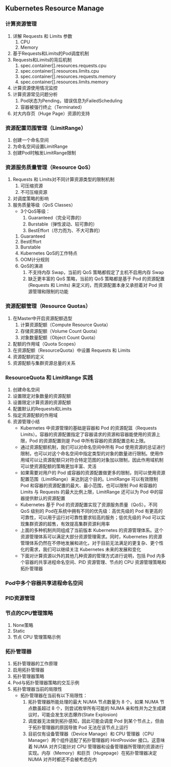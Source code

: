 ## Kubernetes Resource Manage



### 计算资源管理
1. 详解 Requests 和 Limits 参数
    1. CPU
    1. Memory
1. 基于Requests和Limits的Pod调度机制
1. Requests和Limits的背后机制
    1. spec.container[].resources.requests.cpu
    1. spec.container[].resources.limits.cpu
    1. spec.container[].resources.requests.memory
    1. spec.container[].resources.limits.memory
1. 计算资源使用情况监控
1. 计算资源常见问题分析
    1. Pod状态为Pending，错误信息为FailedScheduling
    1. 容器被强行终止（Terminated）
1. 对大内存页（Huge Page）资源的支持



### 资源配置范围管理（LimitRange）
1. 创建一个命名空间
1. 为命名空间设置LimitRange
1. 创建Pod时触发LimitRange限制


### 资源服务质量管理（Resource QoS）
1. Requests 和 Limits对不同计算资源类型的限制机制
    1. 可压缩资源
    1. 不可压缩资源
1. 对调度策略的影响
1. 服务质量等级（QoS Classes）
    - 3个QoS等级：  
        1. Guaranteed（完全可靠的）
        1. Burstable（弹性波动、较可靠的）
        1. BestEffort（尽力而为、不大可靠的）
    1. Guaranteed
    1. BestEffort
    1. Burstable   
    1. Kubernetes QoS的工作特点
    1. OOM计分规则
    1. QoS的演进
        1. 不支持内存 Swap，当前的 QoS 策略都假定了主机不启用内存 Swap
        1. 缺乏更丰富的 QoS 策略，当前的 QoS 策略都是基于 Pod 的资源配置 (Requests 和 Limits) 来定义的，而资源配置本身又承担着对 Pod 资源管理和限制的功能

### 资源配额管理（Resource Quotas）
1. 在Master中开启资源配额选型
    1. 计算资源配额（Compute Resource Quota）
    1. 存储资源配额（Volume Count Quota）
    1. 对象数量配额（Object Count Quota）
1. 配额的作用域（Quota Scopes）
1. 在资源配额（ResourceQuota）中设置 Requests 和 Limits
1. 资源配额的定义
1. 资源配额与集群资源总量的关系



### ResourceQuota 和 LimitRange 实践
1. 创建命名空间
1. 设置限定对象数量的资源配额
1. 设置限定计算资源的资源配额
1. 配置默认的Requests和Limits
1. 指定资源配额的作用域
1. 资源管理小结
    - Kubernetes 中资源管理的基础是容器和 Pod 的资源配篮（Requests Limits）。容器的资源配置指定了容器请求的资源和容器能使用的资源上限，Pod 的资源配置则是 Pod 中所有容器的资源配置总和上限。
    - 通过资源配额机制，我们可以对命名空间中所有 Pod 使用资源的总证进行限制，也可以对这个命名空间中指定类型的对象的数量进行限制。使用作用域可以让资源配额只对符合特定范图的对象加以限制，因此作用域机制可以使资源配额的策略更加丰富、灵活
    - 如果需要对用户的 Pod 或容器的资源配置做更多的限制，则可以使用资源配置范围（LimitRange）来达到这个目的。LimitRange 可以有效限制 Pod 和容器的资源配置的最大、最小范围，也可以限制 Pod 和容器的 Limits 与 Requests 的最大比例上限，LimitRange 还可以为 Pod 中的容器提供默认的资源配置
    - Kubernetes 基于 Pod 的资源配置实现了资源服务质量（QoS）。不同 QoS 级别的 Pod在系统中拥有不同的优先级：高优先级的 Pod 有更高的可靠性，可以用于运行对可靠性要求较高的服务；低优先级的 Pod 可以实现集群资源的超售，有效提高集群资源利用率
    - 上面的多种机制共同组成了当前版本 Kubernetes 的资源管理体系。这个资源管理体系可以满足大部分资源管理需求。同时，Kubernetes 的资源管理体系仍然在不停地发展和进化，对于目前无法满足的更复杂、更个性化的需求，我们可以继续关注 Kubernetes 未来的发展和变化
    - 下面对计算资源以外的其他几种资源的管理方式进行说明，包括 Pod 内多个容器的共享进程命名空间、PID 资源管理、节点的 CPU 资源管理策略和拓扑管理器



### Pod中多个容器共享进程命名空间



### PID资源管理



### 节点的CPU管理策略
1. None策略
1. Static
1. 节点 CPU 管理策略示例



### 拓扑管理器
1. 拓扑管理器的工作原理
1. 启用拓扑管理器
1. 拓扑管理器策略
1. Pod与拓扑管理器策略的交互示例
1. 拓扑管理器当前的局限性
    - 拓扑管理器在当前有以下局限性：
        1. 拓扑管理器所能处理的最大 NUMA 节点数量为 8 个。如果 NUMA 节点数虽超过 8 个，则尝试枚举所有可能的 NUMA 亲和性并为之生成建议时，可能会发生状态爆炸(State Explosion)
        1. 调度器无法做到拓扑感知，因此可能会调度 Pod 到某个节点上，但由于拓扑管理器的原因导致 Pod 无法在该节点上运行
        1. 目前仅有设备管理器（Device Manage）和 CPU 管理器（CPU Manager）两个组件适配了拓扑管理器的 HintProvider 接口。这意味着 NUMA 对齐只能针对 CPU 管理器和设备管理器所管理的资源进行实现。内存（Memory）和巨页（Hugepage）在拓扑管理器决定 NUMA 对齐时都还不会被考虑在内